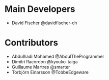 # Main Developers

* David Fischer @davidfischer-ch

# Contributors

* Abdulhadi Mohamed @AbdulTheProgrammer
* Dimitri Racordon @kyouko-taiga
* Guillaume Martres @smarter
* Torbjörn Einarsson @TobbeEdgeware
